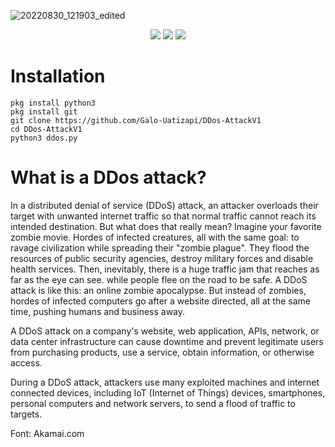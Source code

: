 </span>

![20220830_121903_edited](https://user-images.githubusercontent.com/100638890/187502621-8d35111c-7284-4c54-8915-b83ccecad909.jpg)
<p align="center">
  <img src="https://img.shields.io/badge/Version-1.0-purple?style=for-the-badge">
  <img src="https://img.shields.io/github/stars/Galo-Uatizapi/DDos-AttackV1?style=for-the-badge">
  <img src="https://img.shields.io/github/forks/Galo-Uatizapi/DDos-AttackV1?color=teal&style=for-the-badge">
</p>

# Installation 
```pkg upgrade && pkg update -y
pkg install python3
pkg install git
git clone https://github.com/Galo-Uatizapi/DDos-AttackV1
cd DDos-AttackV1
python3 ddos.py
```

# What is a DDos attack?

In a distributed denial of service (DDoS) attack, an attacker overloads their target with unwanted internet traffic so that normal traffic cannot reach its intended destination.
But what does that really mean? Imagine your favorite zombie movie. Hordes of infected creatures, all with the same goal: to ravage civilization while spreading their "zombie plague".
They flood the resources of public security agencies, destroy military forces and disable health services. Then, inevitably, there is a huge traffic jam that reaches as far as the eye can see.
while people flee on the road to be safe. A DDoS attack is like this: an online zombie apocalypse. But instead of zombies, hordes of infected computers go after a website directed, all at the same time, pushing humans and business away.

A DDoS attack on a company's website, web application, APIs, network, or data center infrastructure can cause downtime and prevent legitimate users from purchasing products, use a service, obtain information, or otherwise access.

During a DDoS attack, attackers use many exploited machines and internet connected devices, including IoT (Internet of Things) devices, smartphones, personal computers and network servers, to send a flood of traffic to targets.

Font: Akamai.com

